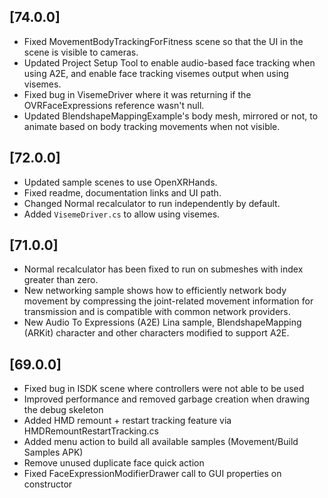 ## [74.0.0]
- Fixed MovementBodyTrackingForFitness scene so that the UI in the scene is visible to cameras.
- Updated Project Setup Tool to enable audio-based face tracking when using A2E, and enable face tracking visemes output when using visemes.
- Fixed bug in VisemeDriver where it was returning if the OVRFaceExpressions reference wasn't null.
- Updated BlendshapeMappingExample's body mesh, mirrored or not, to animate based on body tracking movements when not visible.

## [72.0.0]
- Updated sample scenes to use OpenXRHands.
- Fixed readme, documentation links and UI path.
- Changed Normal recalculator to run independently by default.
- Added `VisemeDriver.cs` to allow using visemes.

## [71.0.0]
- Normal recalculator has been fixed to run on submeshes with index greater than zero.
- New networking sample shows how to efficiently network body movement by compressing the joint-related movement information for transmission and is compatible with common network providers.
- New Audio To Expressions (A2E) Lina sample, BlendshapeMapping (ARKit) character and other characters modified to support A2E.

## [69.0.0]
- Fixed bug in ISDK scene where controllers were not able to be used
- Improved performance and removed garbage creation when drawing the debug skeleton
- Added HMD remount + restart tracking feature via HMDRemountRestartTracking.cs
- Added menu action to build all available samples (Movement/Build Samples APK)
- Remove unused duplicate face quick action
- Fixed FaceExpressionModifierDrawer call to GUI properties on constructor
